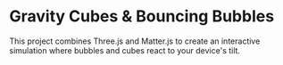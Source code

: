# Gravity Cubes & Bouncing Bubbles
This project combines Three.js and Matter.js to create an interactive simulation where bubbles and cubes react to your device's tilt.
